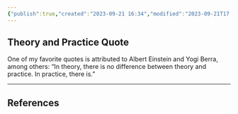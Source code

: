 ```yaml
---
{"publish":true,"created":"2023-09-21 16:34","modified":"2023-09-21T17:34:55.471+02:00","tags":["quote"],"cssclasses":""}
---
```


## Theory and Practice Quote

One of my favorite quotes is attributed to Albert Einstein and Yogi Berra, among others: “In theory, there is no difference between theory and practice. In practice, there is.”






---
## References